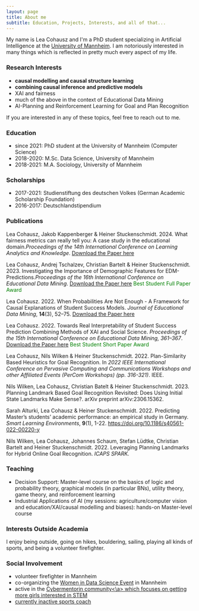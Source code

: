 ```yaml
---
layout: page
title: About me
subtitle: Education, Projects, Interests, and all of that...
---
```


My name is Lea Cohausz and I'm a PhD student specializing in Artificial Intelligence at the <a href="https://www.uni-mannheim.de/dws/people/researchers/phd-students/">University of Mannheim</a>. I am notoriously interested in many things which is reflected in pretty much every aspect of my life. 


### Research Interests

- **causal modelling and causal structure learning**
- **combining causal inference and predictive models**
- XAI and fairness
- much of the above in the context of Educational Data Mining
- AI-Planning and Reinforcement Learning for Goal and Plan Recognition

If you are interested in any of these topics, feel free to reach out to me.



### Education

- since 2021: PhD student at the University of Mannheim (Computer Science)
- 2018-2020: M.Sc. Data Science, University of Mannheim
- 2018-2021: M.A. Sociology, University of Mannheim



### Scholarships 

- 2017-2021: Studienstiftung des deutschen Volkes (German Academic Scholarship Foundation)
- 2016-2017: Deutschlandstipendium



### Publications

Lea Cohausz, Jakob Kappenberger & Heiner Stuckenschmidt. 2024. What fairness metrics can really tell you: A case study in the educational domain.*Proceedings of the 14th International Conference on Learning Analytics and Knowledge*. <a href="https://madoc.bib.uni-mannheim.de/66479/1/lak24-30.pdf">Download the Paper here</a> 

Lea Cohausz, Andrej Tschalzev, Christian Bartelt & Heiner Stuckenschmidt. 2023. Investigating the Importance of Demographic Features for EDM-Predictions.*Proceedings of the 16th International Conference on Educational Data Mining*. <a href="https://educationaldatamining.org/EDM2023/proceedings/2023.EDM-long-papers.11/2023.EDM-long-papers.11.pdf">Download the Paper here</a> 
<span style="color:green">Best Student Full Paper Award</span>

Lea Cohausz. 2022. When Probabilities Are Not Enough - A Framework for Causal Explanations of Student Success Models. *Journal of Educational Data Mining*, **14**(3), 52–75. <a href="https://zenodo.org/record/7304800">Download the Paper here</a>

Lea Cohausz. 2022. Towards Real Interpretability of Student Success Prediction Combining Methods of XAI and Social Science.
*Proceedings of the 15th International Conference on Educational Data Mining, 361–367*. <a href="https://doi.org/10.5281/zenodo.6853069">Download the Paper here</a> 
<span style="color:green">Best Student Short Paper Award</span>


Lea Cohausz, Nils Wilken & Heiner Stuckenschmidt. 2022. Plan-Similarity Based Heuristics for Goal Recognition. In *2022 IEEE International Conference on Pervasive Computing and Communications Workshops and other Affiliated Events (PerCom Workshops) (pp. 316-321)*. IEEE.

Nils Wilken, Lea Cohausz, Christian Batelt & Heiner Stuckenschmidt. 2023. Planning Landmark Based Goal Recognition Revisited: Does Using Initial State Landmarks Make Sense?. arXiv preprint arXiv:2306.15362.

Sarah Alturki, Lea Cohausz & Heiner Stuckenschmidt. 2022. Predicting Master’s students’ academic performance: an empirical study in Germany. *Smart Learning Environments*, **9**(1), 1-22. https://doi.org/10.1186/s40561-022-00220-y

Nils Wilken, Lea Cohausz, Johannes Schaum, Stefan Lüdtke, Christian Bartelt and Heiner Stuckenschmidt. 2022. Leveraging Planning Landmarks for Hybrid Online Goal Recognition. *ICAPS SPARK.*


### Teaching

- Decision Support: Master-level course on the basics of logic and probability theory, graphical models (in particular BNs), utility theory, game theory, and reinforcement learning
- Industrial Applications of AI (my sessions: agriculture/computer vision and education/XAI/causal modelling and biases): hands-on Master-level course 


### Interests Outside Academia

I enjoy being outside, going on hikes, bouldering, sailing, playing all kinds of sports, and being a volunteer firefighter.


### Social Involvement
- volunteer firefighter in Mannheim
- co-organizing the <a href="https://wuman.de/wids/">Women in Data Science Event</a> in Mannheim
- active in the <a href="https://www.cybermentorin.de/index.php/de/">Cybermentorin community<\a> which focuses on getting more girls interested in STEM
- currently inactive sports coach
